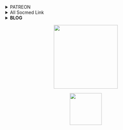 <!---

--->

<details>
    <summary>PATREON<b></b></summary><br/>
<p align='center'><a href="https://www.patreon.com/rudby281"><img scr="https://www.seekpng.com/png/full/980-9808803_ruby-rose-red-like-roses-white-roses-rwby.png" width="150" alt="MRX281MK"/></a></p>
</details>

<details>
    <summary>All Socmed Link<b></b></summary><br/>
<p align='center'><a href="https://api.daily.dev/get?r=Koleksibot"><img src="https://www.seekpng.com/png/full/133-1334437_rwby-ruby-rose-rwby-ruby-rose-transparent.png" width="150" alt="LulzGhost-Team BOT's Dev Card"/></a></p>
</details>

<details>
    <summary><b>BLOG</b></summary><br/>
<h1  align='center'> Ketikan Hati Kecil </h1>
<p align='center'><a href="https://ketikanhatikecil.blogspot.com/"><img src="https://www.seekpng.com/png/full/133-1334725_ruby-rose-by-metatality-on-deviantart-rwby-ruby.png" width="150" alt="LulzGhost-Team BOT's Dev Card"/></a></p>
</details>

<p align='center'>
<a href="https://api.daily.dev/get?r=Koleksibot"><img height="200" src="https://raw.githubusercontent.com/MRX281MK/MRX281MK.github.io/main/root.svg"></a>
<p align='center'>
<a href="https://www.facebook.com/ciciyber.squadindo.7"><img height="100" src="https://raw.githubusercontent.com/MRX281MK/MRX281MK.github.io/main/speed.svg"></a></p>
<p align='center'>
<!--END_SECTION:waka-->
<!--
-->
